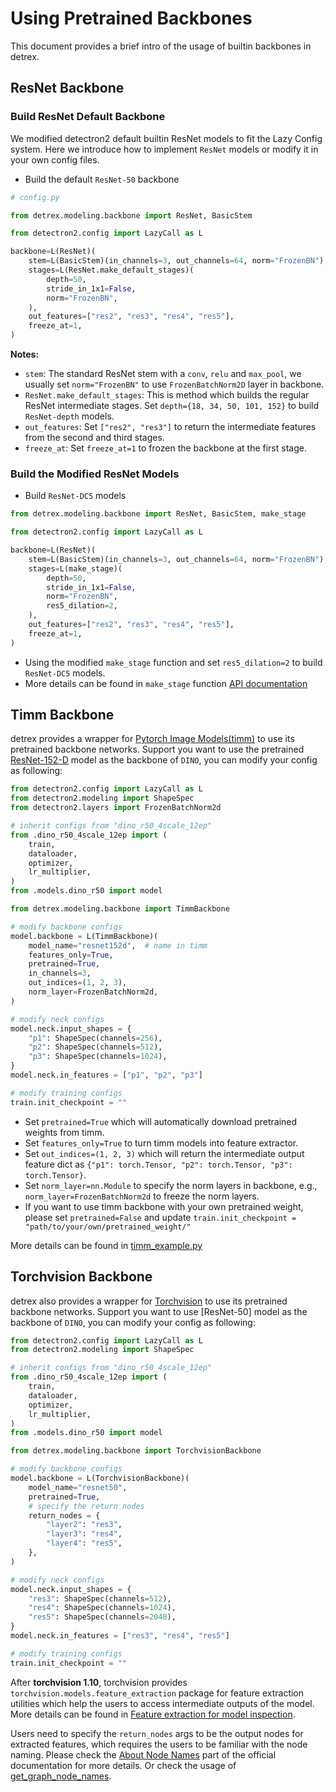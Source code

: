# Using Pretrained Backbones
This document provides a brief intro of the usage of builtin backbones in detrex.

## ResNet Backbone
### Build ResNet Default Backbone
We modified detectron2 default builtin ResNet models to fit the Lazy Config system. Here we introduce how to implement `ResNet` models or modify it in your own config files.

- Build the default `ResNet-50` backbone

```python
# config.py

from detrex.modeling.backbone import ResNet, BasicStem

from detectron2.config import LazyCall as L

backbone=L(ResNet)(
    stem=L(BasicStem)(in_channels=3, out_channels=64, norm="FrozenBN"),
    stages=L(ResNet.make_default_stages)(
        depth=50,
        stride_in_1x1=False,
        norm="FrozenBN",
    ),
    out_features=["res2", "res3", "res4", "res5"],
    freeze_at=1,
)
```
**Notes:**
- `stem`: The standard ResNet stem with a `conv`, `relu` and `max_pool`, we usually set `norm="FrozenBN"` to use `FrozenBatchNorm2D` layer in backbone.
- `ResNet.make_default_stages`: This is method which builds the regular ResNet intermediate stages. Set `depth={18, 34, 50, 101, 152}` to build `ResNet-depth` models.
- `out_features`: Set `["res2", "res3"]` to return the intermediate features from the second and third stages.
- `freeze_at`: Set `freeze_at=1` to frozen the backbone at the first stage.

### Build the Modified ResNet Models
- Build `ResNet-DC5` models

```python
from detrex.modeling.backbone import ResNet, BasicStem, make_stage

from detectron2.config import LazyCall as L

backbone=L(ResNet)(
    stem=L(BasicStem)(in_channels=3, out_channels=64, norm="FrozenBN"),
    stages=L(make_stage)(
        depth=50,
        stride_in_1x1=False,
        norm="FrozenBN",
        res5_dilation=2,
    ),
    out_features=["res2", "res3", "res4", "res5"],
    freeze_at=1,
)
```
- Using the modified `make_stage` function and set `res5_dilation=2` to build `ResNet-DC5` models.
- More details can be found in `make_stage` function [API documentation](https://detrex.readthedocs.io/en/latest/modules/detrex.modeling.html#detrex.modeling.backbone.ResNet.make_stage)


## Timm Backbone
detrex provides a wrapper for [Pytorch Image Models(timm)](https://github.com/rwightman/pytorch-image-models) to use its pretrained backbone networks. Support you want to use the pretrained [ResNet-152-D](https://github.com/rwightman/pytorch-image-models/blob/a520da9b495422bc773fb5dfe10819acb8bd7c5c/timm/models/resnet.py#L867) model as the backbone of `DINO`, you can modify your config as following:

```python
from detectron2.config import LazyCall as L
from detectron2.modeling import ShapeSpec
from detectron2.layers import FrozenBatchNorm2d

# inherit configs from "dino_r50_4scale_12ep"
from .dino_r50_4scale_12ep import (
    train,
    dataloader,
    optimizer,
    lr_multiplier,
)
from .models.dino_r50 import model

from detrex.modeling.backbone import TimmBackbone

# modify backbone configs
model.backbone = L(TimmBackbone)(
    model_name="resnet152d",  # name in timm
    features_only=True,
    pretrained=True,
    in_channels=3,
    out_indices=(1, 2, 3),
    norm_layer=FrozenBatchNorm2d,
)

# modify neck configs
model.neck.input_shapes = {
    "p1": ShapeSpec(channels=256),
    "p2": ShapeSpec(channels=512),
    "p3": ShapeSpec(channels=1024),
}
model.neck.in_features = ["p1", "p2", "p3"]

# modify training configs
train.init_checkpoint = ""
```
- Set `pretrained=True` which will automatically download pretrained weights from timm.
- Set `features_only=True` to turn timm models into feature extractor.
- Set `out_indices=(1, 2, 3)` which will return the intermediate output feature dict as `{"p1": torch.Tensor, "p2": torch.Tensor, "p3": torch.Tensor}`. 
- Set `norm_layer=nn.Module` to specify the norm layers in backbone, e.g., `norm_layer=FrozenBatchNorm2d` to freeze the norm layers.
- If you want to use timm backbone with your own pretrained weight, please set `pretrained=False` and update `train.init_checkpoint = "path/to/your/own/pretrained_weight/"`

More details can be found in [timm_example.py](https://github.com/IDEA-Research/detrex/blob/main/projects/dino/configs/timm_example.py)

## Torchvision Backbone
detrex also provides a wrapper for [Torchvision](https://github.com/IDEA-Research/detrex/blob/main/detrex/modeling/backbone/torchvision_backbone.py) to use its pretrained backbone networks. Support you want to use [ResNet-50] model as the backbone of `DINO`, you can modify your config as following:

```python
from detectron2.config import LazyCall as L
from detectron2.modeling import ShapeSpec

# inherit configs from "dino_r50_4scale_12ep"
from .dino_r50_4scale_12ep import (
    train,
    dataloader,
    optimizer,
    lr_multiplier,
)
from .models.dino_r50 import model

from detrex.modeling.backbone import TorchvisionBackbone

# modify backbone configs
model.backbone = L(TorchvisionBackbone)(
    model_name="resnet50",
    pretrained=True,
    # specify the return nodes
    return_nodes = {
        "layer2": "res3",
        "layer3": "res4",
        "layer4": "res5",
    },
)

# modify neck configs
model.neck.input_shapes = {
    "res3": ShapeSpec(channels=512),
    "res4": ShapeSpec(channels=1024),
    "res5": ShapeSpec(channels=2048),
}
model.neck.in_features = ["res3", "res4", "res5"]

# modify training configs
train.init_checkpoint = ""
```
After **torchvision 1.10**, torchvision provides `torchvision.models.feature_extraction` package for feature extraction utilities which help the users to access intermediate outputs of the model. More details can be found in [Feature extraction for model inspection](https://pytorch.org/vision/stable/feature_extraction.html). 

Users need to specify the `return_nodes` args to be the output nodes for extracted features, which requires the users to be familiar with the node naming. Please check the [About Node Names](https://pytorch.org/vision/stable/feature_extraction.html#) part of the official documentation for more details. Or check the usage of [get_graph_node_names](https://pytorch.org/vision/stable/generated/torchvision.models.feature_extraction.get_graph_node_names.html#torchvision.models.feature_extraction.get_graph_node_names).
